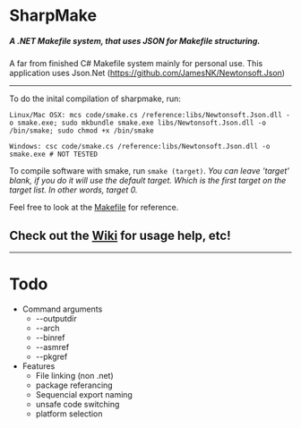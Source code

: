 SharpMake
======
##### A .NET Makefile system, that uses JSON for Makefile structuring.
A far from finished C# Makefile system mainly for personal use. This application uses Json.Net (https://github.com/JamesNK/Newtonsoft.Json)

---

To do the inital compilation of sharpmake, run:
```
Linux/Mac OSX: mcs code/smake.cs /reference:libs/Newtonsoft.Json.dll -o smake.exe; sudo mkbundle smake.exe libs/Newtonsoft.Json.dll -o /bin/smake; sudo chmod +x /bin/smake

Windows: csc code/smake.cs /reference:libs/Newtonsoft.Json.dll -o smake.exe # NOT TESTED
```

To compile software with smake, run `smake (target)`.
_You can leave 'target' blank, if you do it will use the default target. Which is the first target on the target list._
_In other words, target 0._

Feel free to look at the [Makefile](https://github.com/Member1221/sharpmake/blob/master/Makefile) for reference.

## Check out the [Wiki](https://github.com/Member1221/sharpmake/wiki) for usage help, etc! 


---

Todo
======
* Command arguments
  * --outputdir
  * --arch
  * --binref
  * --asmref
  * --pkgref
* Features
  * File linking (non .net)
  * package referancing
  * Sequencial export naming
  * unsafe code switching
  * platform selection
